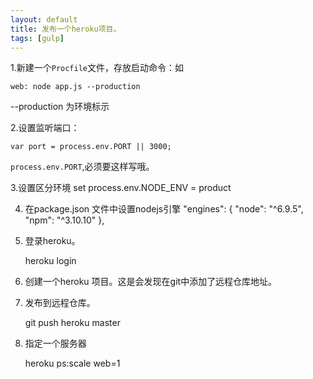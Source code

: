 ```yaml
---
layout: default
title: 发布一个heroku项目。
tags: [gulp]
---
```


1.新建一个`Procfile`文件，存放启动命令：如

    web: node app.js --production

--production 为环境标示

2.设置监听端口：

    var port = process.env.PORT || 3000;

`process.env.PORT`,必须要这样写哦。

3.设置区分环境 set process.env.NODE_ENV = product

4. 在package.json 文件中设置nodejs引擎 
    "engines": {
        "node": "^6.9.5",
        "npm": "^3.10.10"
    },

5. 登录heroku。

    heroku login

6. 创建一个heroku 项目。这是会发现在git中添加了远程仓库地址。

7. 发布到远程仓库。

    git push heroku master

8. 指定一个服务器
    
    heroku ps:scale web=1
    

